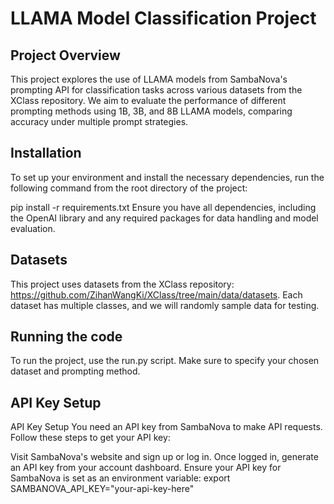 # LLAMA Model Classification Project

## Project Overview
This project explores the use of LLAMA models from SambaNova's prompting API for classification tasks across various datasets from the XClass repository. We aim to evaluate the performance of different prompting methods using 1B, 3B, and 8B LLAMA models, comparing accuracy under multiple prompt strategies.

## Installation
To set up your environment and install the necessary dependencies, run the following command from the root directory of the project:

pip install -r requirements.txt
Ensure you have all dependencies, including the OpenAI library and any required packages for data handling and model evaluation.

## Datasets
This project uses datasets from the XClass repository:
https://github.com/ZihanWangKi/XClass/tree/main/data/datasets.
Each dataset has multiple classes, and we will randomly sample data for testing.

## Running the code 
To run the project, use the run.py script. Make sure to specify your chosen dataset and prompting method.

## API Key Setup
API Key Setup
You need an API key from SambaNova to make API requests. Follow these steps to get your API key:

Visit SambaNova's website and sign up or log in.
Once logged in, generate an API key from your account dashboard.
Ensure your API key for SambaNova is set as an environment variable:
export SAMBANOVA_API_KEY="your-api-key-here"
